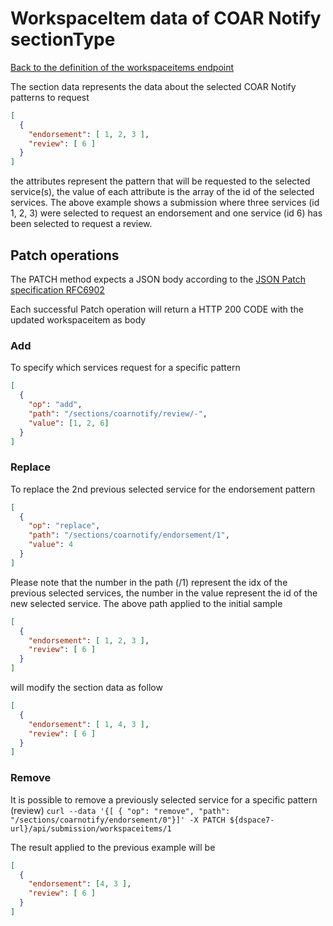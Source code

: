 # WorkspaceItem data of COAR Notify sectionType
[Back to the definition of the workspaceitems endpoint](workspaceitems.md)

The section data represents the data about the selected COAR Notify patterns to request

```json
[
  {
    "endorsement": [ 1, 2, 3 ],
    "review": [ 6 ]
  }
]
```

the attributes represent the pattern that will be requested to the selected service(s), the value of each attribute is the array of the id of the selected services.
The above example shows a submission where three services (id 1, 2, 3) were selected to request an endorsement and one service (id 6) has been selected to request a review.

## Patch operations
The PATCH method expects a JSON body according to the [JSON Patch specification RFC6902](https://tools.ietf.org/html/rfc6902)

Each successful Patch operation will return a HTTP 200 CODE with the updated workspaceitem as body

### Add
To specify which services request for a specific pattern

```json
[
  {
    "op": "add",
    "path": "/sections/coarnotify/review/-",
    "value": [1, 2, 6]
  }
]
```

### Replace
To replace the 2nd previous selected service for the endorsement pattern

```json
[
  {
    "op": "replace",
    "path": "/sections/coarnotify/endorsement/1",
    "value": 4
  }
]
```

Please note that the number in the path (/1) represent the idx of the previous selected services, the number in the value represent the id of the new selected service. The above path applied to the initial sample
```json
[
  {
    "endorsement": [ 1, 2, 3 ],
    "review": [ 6 ]
  }
]
```

will modify the section data as follow

```json
[
  {
    "endorsement": [ 1, 4, 3 ],
    "review": [ 6 ]
  }
]
```

### Remove
It is possible to remove a previously selected service for a specific pattern (review)
`curl --data '{[ { "op": "remove", "path": "/sections/coarnotify/endorsement/0"}]' -X PATCH ${dspace7-url}/api/submission/workspaceitems/1`

The result applied to the previous example will be 

```json
[
  {
    "endorsement": [4, 3 ],
    "review": [ 6 ]
  }
]
```